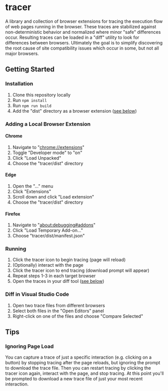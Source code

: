 # tracer

A library and collection of browser extensions for tracing the execution flow
of web pages running in the browser. These traces are stabilized against
non-deterministic behavior and normalized where minor "safe" differences occur.
Resulting traces can be loaded in a "diff" utility to look for differences
between browsers. Ultimately the goal is to simplify discovering the root cause
of site compatibility issues which occur in some, but not all major browsers.

## Getting Started

### Installation
1. Clone this repository locally
2. Run `npm install`
3. Run `npm run build`
4. Add the "dist" directory as a browser extension ([see below](#adding-a-local-browser-extension))

### Adding a Local Browser Extension

#### Chrome

1. Navigate to "[chrome://extensions](chrome://extensions)"
2. Toggle "Developer mode" to "on"
3. Click "Load Unpacked"
4. Choose the "tracer/dist" directory

#### Edge

1. Open the "..." menu
2. Click "Extensions"
3. Scroll down and click "Load extension"
4. Choose the "tracer/dist" directory

#### Firefox

1. Navigate to "[about:debugging#addons](about:debugging#addons)"
2. Click "Load Temporary Add-on..."
3. Choose "tracer/dist/manifest.json"

### Running

1. Click the tracer icon to begin tracing (page will reload)
2. (Optionally) interact with the page
3. Click the tracer icon to end tracing (download prompt will appear)
4. Repeat steps 1-3 in each target browser
5. Open the traces in your diff tool ([see below](#diff-in-visual-studio-code))

### Diff in Visual Studio Code

1. Open two trace files from different browsers
2. Select both files in the "Open Editors" panel
3. Right-click on one of the files and choose "Compare Selected"

## Tips

### Ignoring Page Load

You can capture a trace of just a specific interaction (e.g. clicking on a 
button) by stopping tracing after the page reloads, but ignoring the prompt to
download the trace file. Then you can restart tracing by clicking the tracer
icon again, interact with the page, and stop tracing. At this point you'll be
prompted to download a new trace file of just your most recent interaction.
